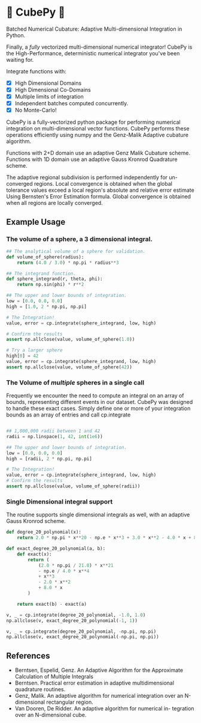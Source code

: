 # 🧊 CubePy 🐍

Batched Numerical Cubature: Adaptive Multi-dimensional Integration in Python.

Finally, a _fully_ vectorized multi-dimensional numerical integrator! CubePy is the
High-Performance, deterministic numerical integrator you've been waiting for.

Integrate functions with:

- [x] High Dimensional Domains
- [x] High Dimensional Co-Domains
- [x] Multiple limits of integration
- [x] Independent batches computed concurrently.
- [x] No Monte-Carlo!

CubePy is a fully-vectorized python package for performing numerical integration on
multi-dimensional vector functions. CubePy performs these operations efficiently using
numpy and the Genz-Malik Adaptive cubature algorithm.

Functions with 2+D domain use an adaptive Genz Malik Cubature scheme.
Functions with 1D domain use an adaptive Gauss Kronrod Quadrature scheme.

The adaptive regional subdivision is performed independently for un-converged regions.
Local convergence is obtained when the global tolerance values exceed a local
region's absolute and relative error estimate Using Bernsten's Error Estimation formula.
Global convergence is obtained when all regions are locally converged.

## Example Usage

### The volume of a sphere, a 3 dimensional integral.

```python
## The analytical volume of a sphere for validation.
def volume_of_sphere(radius):
    return (4.0 / 3.0) * np.pi * radius**3

## The integrand function.
def sphere_integrand(r, theta, phi):
    return np.sin(phi) * r**2

## The upper and lower bounds of integration.
low = [0.0, 0.0, 0.0]
high = [1.0, 2 * np.pi, np.pi]

# The Integration!
value, error = cp.integrate(sphere_integrand, low, high)

# Confirm the results
assert np.allclose(value, volume_of_sphere(1.0))

# Try a larger sphere
high[0] = 42
value, error = cp.integrate(sphere_integrand, low, high)
assert np.allclose(value, volume_of_sphere(42))
```

### The Volume of _multiple_ spheres in a single call

Frequently we encounter the need to compute an integral on an array of bounds,
representing different events in our dataset. CubePy was designed to handle these exact
cases. Simply define one or more of your integration bounds as an array of entries and
call cp.integrate

```python

## 1,000,000 radii between 1 and 42
radii = np.linspace(1, 42, int(1e6))

## The upper and lower bounds of integration.
low = [0.0, 0.0, 0.0]
high = [radii, 2 * np.pi, np.pi]

# The Integration!
value, error = cp.integrate(sphere_integrand, low, high)
# Confirm the results
assert np.allclose(value, volume_of_sphere(radii))
```

### Single Dimensional integral support

The routine supports single dimensional integrals as well, with an adaptive Gauss
Kronrod scheme.

```python
def degree_20_polynomial(x):
    return 2.0 * np.pi * x**20 - np.e * x**3 + 3.0 * x**2 - 4.0 * x + 8.0

def exact_degree_20_polynomial(a, b):
    def exact(x):
        return (
            (2.0 * np.pi / 21.0) * x**21
            - np.e / 4.0 * x**4
            + x**3
            - 2.0 * x**2
            + 8.0 * x
        )

    return exact(b) - exact(a)

v, _ = cp.integrate(degree_20_polynomial, -1.0, 1.0)
np.allclose(v, exact_degree_20_polynomial(-1, 1))

v, _ = cp.integrate(degree_20_polynomial, -np.pi, np.pi)
np.allclose(v, exact_degree_20_polynomial(-np.pi, np.pi))
```

## References

- Berntsen, Espelid, Genz. An Adaptive Algorithm for the Approximate Calculation of Multiple Integrals
- Berntsen. Practical error estimation in adaptive multidimensional quadrature routines.
- Genz, Malik. An adaptive algorithm for numerical integration over an N-dimensional rectangular region.
- Van Dooren, De Ridder. An adaptive algorithm for numerical in- tegration over an N-dimensional cube.
